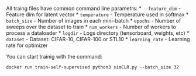 All traing files have common command line parametrs:
    * `--feature_dim` - Feature dim for latent vector
    * `temperature` - Temperature used in softmax
    * `batch_size` - Number of images in each mini-batch
    * `epochs` - Number of sweeps over the dataset to train
    * `num_workers` - Number of workers to process a dataloader
    * `logdir` - Logs directory (tensorboard, weights, etc)
    * `dataset` -  Dataset: CIFAR-10, CIFAR-100 or STL10
    * `learning_rate` - Learning rate for optimizer

You can start trainig with the command:
```
docker run train-self-supervised python3 simCLR.py --batch_size 32
```
